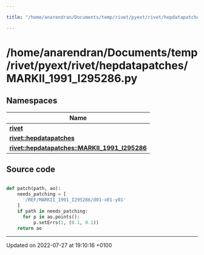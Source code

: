 ```yaml
---

title: "/home/anarendran/Documents/temp/rivet/pyext/rivet/hepdatapatches/MARKII_1991_I295286.py"

---
```


# /home/anarendran/Documents/temp/rivet/pyext/rivet/hepdatapatches/MARKII_1991_I295286.py



## Namespaces

| Name           |
| -------------- |
| **[rivet](http://example.org/namespaces/namespacerivet/)**  |
| **[rivet::hepdatapatches](http://example.org/namespaces/namespacerivet_1_1hepdatapatches/)**  |
| **[rivet::hepdatapatches::MARKII_1991_I295286](http://example.org/namespaces/namespacerivet_1_1hepdatapatches_1_1markii__1991__i295286/)**  |




## Source code

```python

def patch(path, ao):
    needs_patching = [ 
      '/REF/MARKII_1991_I295286/d01-x01-y01'
    ]
    if path in needs_patching:
      for p in ao.points():
          p.setErrs(1, (0.1, 0.1))
    return ao
```


-------------------------------

Updated on 2022-07-27 at 19:10:16 +0100
